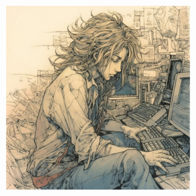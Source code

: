 ![alt-text](https://github.com/albertosaito/albertosaito/blob/main/nobuji.saito_by_yoshitaka_amano_coding_javascript_shoulder_leng_f25582c7-0fab-49e2-9314-6c0bdabe3cdb.png "Img")
